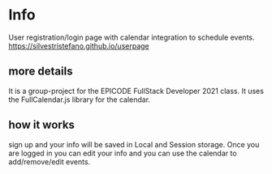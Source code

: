 # Info
User registration/login page with calendar integration to schedule events. 
[https://silvestristefano.github.io/userpage ](https://silvestristefano.github.io/userpage )

## more details
It is a group-project for the EPICODE FullStack Developer 2021 class.
It uses the FullCalendar.js library for the calendar.

## how it works
sign up and your info will be saved in Local and Session storage. 
Once you are logged in you can edit your info and you can use the calendar to add/remove/edit events.

 
